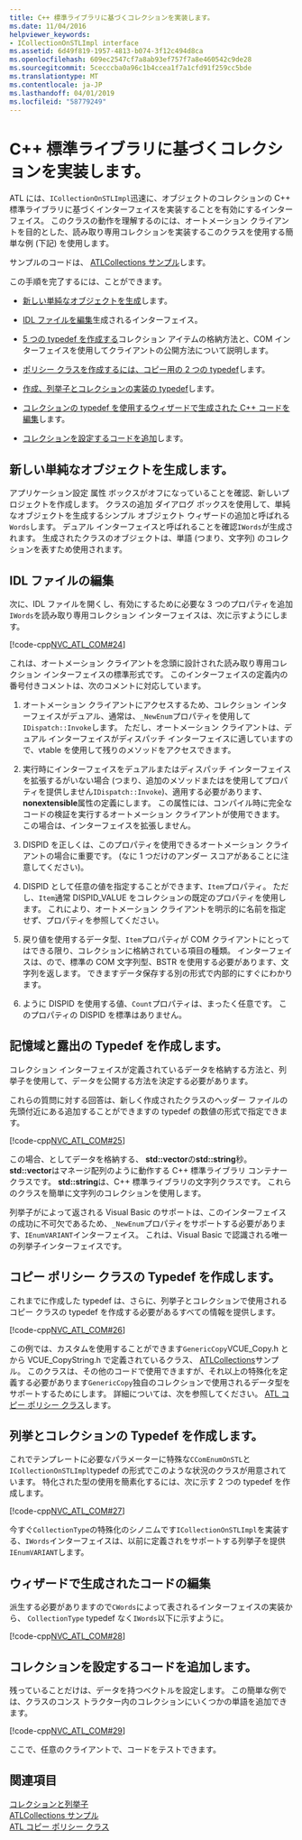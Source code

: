 ```yaml
---
title: C++ 標準ライブラリに基づくコレクションを実装します。
ms.date: 11/04/2016
helpviewer_keywords:
- ICollectionOnSTLImpl interface
ms.assetid: 6d49f819-1957-4813-b074-3f12c494d8ca
ms.openlocfilehash: 609ec2547cf7a8ab93ef757f7a8e460542c9de28
ms.sourcegitcommit: 5cecccba0a96c1b4ccea1f7a1cfd91f259cc5bde
ms.translationtype: MT
ms.contentlocale: ja-JP
ms.lasthandoff: 04/01/2019
ms.locfileid: "58779249"
---
```

# <a name="implementing-a-c-standard-library-based-collection"></a>C++ 標準ライブラリに基づくコレクションを実装します。

ATL には、`ICollectionOnSTLImpl`迅速に、オブジェクトのコレクションの C++ 標準ライブラリに基づくインターフェイスを実装することを有効にするインターフェイス。 このクラスの動作を理解するのには、オートメーション クライアントを目的とした、読み取り専用コレクションを実装するこのクラスを使用する簡単な例 (下記) を使用します。

サンプルのコードは、 [ATLCollections サンプル](../overview/visual-cpp-samples.md)します。

この手順を完了するには、ことができます。

- [新しい単純なオブジェクトを生成](#vccongenerating_an_object)します。

- [IDL ファイルを編集](#vcconedit_the_idl)生成されるインターフェイス。

- [5 つの typedef を作成する](#vcconstorage_and_exposure_typedefs)コレクション アイテムの格納方法と、COM インターフェイスを使用してクライアントの公開方法について説明します。

- [ポリシー クラスを作成するには、コピー用の 2 つの typedef](#vcconcopy_classes)します。

- [作成、列挙子とコレクションの実装の typedef](#vcconenumeration_and_collection)します。

- [コレクションの typedef を使用するウィザードで生成された C++ コードを編集](#vcconedit_the_generated_code)します。

- [コレクションを設定するコードを追加](#vcconpopulate_the_collection)します。

##  <a name="vccongenerating_an_object"></a> 新しい単純なオブジェクトを生成します。

アプリケーション設定 属性 ボックスがオフになっていることを確認、新しいプロジェクトを作成します。 クラスの追加 ダイアログ ボックスを使用して、単純なオブジェクトを生成するシンプル オブジェクト ウィザードの追加と呼ばれる`Words`します。 デュアル インターフェイスと呼ばれることを確認`IWords`が生成されます。 生成されたクラスのオブジェクトは、単語 (つまり、文字列) のコレクションを表すため使用されます。

##  <a name="vcconedit_the_idl"></a> IDL ファイルの編集

次に、IDL ファイルを開くし、有効にするために必要な 3 つのプロパティを追加`IWords`を読み取り専用コレクション インターフェイスは、次に示すようにします。

[!code-cpp[NVC_ATL_COM#24](../atl/codesnippet/cpp/implementing-an-stl-based-collection_1.idl)]

これは、オートメーション クライアントを念頭に設計された読み取り専用コレクション インターフェイスの標準形式です。 このインターフェイスの定義内の番号付きコメントは、次のコメントに対応しています。

1. オートメーション クライアントにアクセスするため、コレクション インターフェイスがデュアル、通常は、`_NewEnum`プロパティを使用して`IDispatch::Invoke`します。 ただし、オートメーション クライアントは、デュアル インターフェイスがディスパッチ インターフェイスに適していますので、vtable を使用して残りのメソッドをアクセスできます。

1. 実行時にインターフェイスをデュアルまたはディスパッチ インターフェイスを拡張するがいない場合 (つまり、追加のメソッドまたはを使用してプロパティを提供しません`IDispatch::Invoke`)、適用する必要があります、 **nonextensible**属性の定義にします。 この属性には、コンパイル時に完全なコードの検証を実行するオートメーション クライアントが使用できます。 この場合は、インターフェイスを拡張しません。

1. DISPID を正しくは、このプロパティを使用できるオートメーション クライアントの場合に重要です。 (なに 1 つだけのアンダー スコアがあることに注意してください)。

1. DISPID として任意の値を指定することができます、`Item`プロパティ。 ただし、`Item`通常 DISPID_VALUE をコレクションの既定のプロパティを使用します。 これにより、オートメーション クライアントを明示的に名前を指定せず、プロパティを参照してください。

1. 戻り値を使用するデータ型、`Item`プロパティが COM クライアントにとってはできる限り、コレクションに格納されている項目の種類。 インターフェイスは、ので、標準の COM 文字列型、BSTR を使用する必要があります、文字列を返します。 できますデータ保存する別の形式で内部的にすぐにわかります。

1. ように DISPID を使用する値、`Count`プロパティは、まったく任意です。 このプロパティの DISPID を標準はありません。

##  <a name="vcconstorage_and_exposure_typedefs"></a> 記憶域と露出の Typedef を作成します。

コレクション インターフェイスが定義されているデータを格納する方法と、列挙子を使用して、データを公開する方法を決定する必要があります。

これらの質問に対する回答は、新しく作成されたクラスのヘッダー ファイルの先頭付近にある追加することができますの typedef の数値の形式で指定できます。

[!code-cpp[NVC_ATL_COM#25](../atl/codesnippet/cpp/implementing-an-stl-based-collection_2.h)]

この場合、としてデータを格納する、 **std::vector**の**std::string**秒。 **std::vector**はマネージ配列のように動作する C++ 標準ライブラリ コンテナー クラスです。 **std::string**は、C++ 標準ライブラリの文字列クラスです。 これらのクラスを簡単に文字列のコレクションを使用します。

列挙子がによって返される Visual Basic のサポートは、このインターフェイスの成功に不可欠であるため、`_NewEnum`プロパティをサポートする必要があります、`IEnumVARIANT`インターフェイス。 これは、Visual Basic で認識される唯一の列挙子インターフェイスです。

##  <a name="vcconcopy_classes"></a> コピー ポリシー クラスの Typedef を作成します。

これまでに作成した typedef は、さらに、列挙子とコレクションで使用されるコピー クラスの typedef を作成する必要があるすべての情報を提供します。

[!code-cpp[NVC_ATL_COM#26](../atl/codesnippet/cpp/implementing-an-stl-based-collection_3.h)]

この例では、カスタムを使用することができます`GenericCopy`VCUE_Copy.h とから VCUE_CopyString.h で定義されているクラス、 [ATLCollections](../overview/visual-cpp-samples.md)サンプル。 このクラスは、その他のコードで使用できますが、それ以上の特殊化を定義する必要があります`GenericCopy`独自のコレクションで使用されるデータ型をサポートするためにします。 詳細については、次を参照してください。 [ATL コピー ポリシー クラス](../atl/atl-copy-policy-classes.md)します。

##  <a name="vcconenumeration_and_collection"></a> 列挙とコレクションの Typedef を作成します。

これでテンプレートに必要なパラメーターに特殊な`CComEnumOnSTL`と`ICollectionOnSTLImpl`typedef の形式でこのような状況のクラスが用意されています。 特化された型の使用を簡素化するには、次に示す 2 つの typedef を作成します。

[!code-cpp[NVC_ATL_COM#27](../atl/codesnippet/cpp/implementing-an-stl-based-collection_4.h)]

今すぐ`CollectionType`の特殊化のシノニムです`ICollectionOnSTLImpl`を実装する、`IWords`インターフェイスは、以前に定義されをサポートする列挙子を提供`IEnumVARIANT`します。

##  <a name="vcconedit_the_generated_code"></a> ウィザードで生成されたコードの編集

派生する必要がありますので`CWords`によって表されるインターフェイスの実装から、 `CollectionType` typedef なく`IWords`以下に示すように。

[!code-cpp[NVC_ATL_COM#28](../atl/codesnippet/cpp/implementing-an-stl-based-collection_5.h)]

##  <a name="vcconpopulate_the_collection"></a> コレクションを設定するコードを追加します。

残っていることだけは、データを持つベクトルを設定します。 この簡単な例では、クラスのコンス トラクター内のコレクションにいくつかの単語を追加できます。

[!code-cpp[NVC_ATL_COM#29](../atl/codesnippet/cpp/implementing-an-stl-based-collection_6.h)]

ここで、任意のクライアントで、コードをテストできます。

## <a name="see-also"></a>関連項目

[コレクションと列挙子](../atl/atl-collections-and-enumerators.md)<br/>
[ATLCollections サンプル](../overview/visual-cpp-samples.md)<br/>
[ATL コピー ポリシー クラス](../atl/atl-copy-policy-classes.md)
